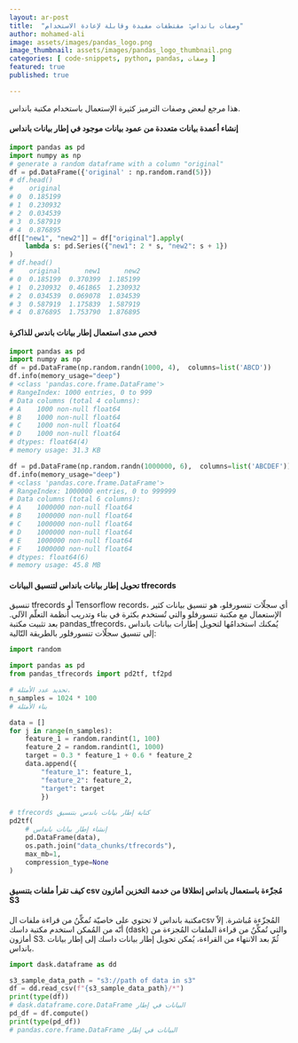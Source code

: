 ```yaml
---
layout: ar-post
title:  "وصفات بانداس: مقتطفات مفيدة وقابلة لإعادة الاستخدام"
author: mohamed-ali
image: assets/images/pandas_logo.png
image_thumbnail: assets/images/pandas_logo_thumbnail.png
categories: [ code-snippets, python, pandas, وصفات ]
featured: true
published: true

---
```


هذا مرجع لبعض وصفات الترميز كثيرة الإستعمال باستخدام مكتبة بانداس.

#### إنشاء أعمدة بيانات متعددة من عمود بيانات موجود في إطار بيانات بانداس



```python
import pandas as pd
import numpy as np
# generate a random dataframe with a column "original"
df = pd.DataFrame({'original' : np.random.rand(5)})
# df.head()
#    original
# 0  0.185199
# 1  0.230932
# 2  0.034539
# 3  0.587919
# 4  0.876895
df[["new1", "new2"]] = df["original"].apply(
    lambda s: pd.Series({"new1": 2 * s, "new2": s + 1})
)
# df.head()
#    original      new1      new2
# 0  0.185199  0.370399  1.185199
# 1  0.230932  0.461865  1.230932
# 2  0.034539  0.069078  1.034539
# 3  0.587919  1.175839  1.587919
# 4  0.876895  1.753790  1.876895
```




#### فحص مدى استعمال إطار بيانات باندس للذاكرة




```python
import pandas as pd
import numpy as np
df = pd.DataFrame(np.random.randn(1000, 4),  columns=list('ABCD'))
df.info(memory_usage="deep")
# <class 'pandas.core.frame.DataFrame'>
# RangeIndex: 1000 entries, 0 to 999
# Data columns (total 4 columns):
# A    1000 non-null float64
# B    1000 non-null float64
# C    1000 non-null float64
# D    1000 non-null float64
# dtypes: float64(4)
# memory usage: 31.3 KB

df = pd.DataFrame(np.random.randn(1000000, 6),  columns=list('ABCDEF'))
df.info(memory_usage="deep")
# <class 'pandas.core.frame.DataFrame'>
# RangeIndex: 1000000 entries, 0 to 999999
# Data columns (total 6 columns):
# A    1000000 non-null float64
# B    1000000 non-null float64
# C    1000000 non-null float64
# D    1000000 non-null float64
# E    1000000 non-null float64
# F    1000000 non-null float64
# dtypes: float64(6)
# memory usage: 45.8 MB
```


#### تحويل إطار بيانات بانداس لتنسيق البيانات tfrecords

تنسيق tfrecords أو Tensorflow records، أي سجلّات تنسورفلو، هو تنسيق بيانات كثير الإستعمال مع مكتبة تنسورفلو والتي تُستخدم بكثرة في بناء وتدريب أنظمة التعلّم الآلي. بعد تثبيت مكتبة pandas_tfrecords، يُمكنك استخدامُها لتحويل إطارات بيانات بانداس إلى تنسيق سجلّات تنسورفلور بالطريقة التّالية:   

```python
import random

import pandas as pd
from pandas_tfrecords import pd2tf, tf2pd

# تحديد عدد الأمثلة.
n_samples = 1024 * 100
# بناء الأمثلة

data = []
for j in range(n_samples):
    feature_1 = random.randint(1, 100)
    feature_2 = random.randint(1, 1000)
    target = 0.3 * feature_1 + 0.6 * feature_2
    data.append({
        "feature_1": feature_1,
        "feature_2": feature_2,
        "target": target
        })

# tfrecords كتابة إطار بيانات باندس بتنسيق 
pd2tf(
    # إنشاء إطار بيانات بانداس
    pd.DataFrame(data),
    os.path.join("data_chunks/tfrecords"),
    max_mb=1,
    compression_type=None
)
```

#### كيف تقرأ ملفات بتنسيق csv مُجزّءة باستعمال بانداس إنطلاقا من خدمة التخزين أمازون S3

مكتبة بانداس لا تحتوي على خاصيّة تُمكِّنُ من قراءة ملفات الcsv المُجزّءة مُباشرة. إلاّ أنّه من المُمكن استخدم مكتبة داسك (dask) والتي تُمكِّنُ من قراءة الملفات المُجزءة من أمازون S3. ثُمّ بعد الانتهاء من القراءة، يُمكن تحويل إطار بيانات داسك إلى إطار بيانات بانداس. 

```python
import dask.dataframe as dd

s3_sample_data_path = "s3://path of data in s3"
df = dd.read_csv(f"{s3_sample_data_path}/*")
print(type(df))
# dask.dataframe.core.DataFrame البيانات في إطار
pd_df = df.compute()
print(type(pd_df))
# pandas.core.frame.DataFrame البيانات في إطار

```
